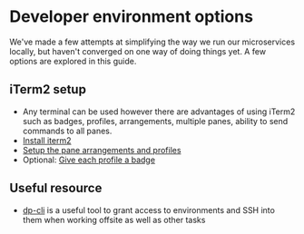 
Developer environment options
=================

We've made a few attempts at simplifying the way we run our microservices locally, but haven't converged on one way of doing things yet. A few options are explored in this guide.

## iTerm2 setup

- Any terminal can be used however there are advantages of using iTerm2 such as badges, profiles, arrangements, multiple panes, ability to send commands to all panes.
- [Install iterm2](https://www.iterm2.com/)
- [Setup the pane arrangements and profiles](https://blog.andrewray.me/how-to-create-custom-iterm2-window-arrangments/)
- Optional: [Give each profile a badge](https://www.iterm2.com/documentation-badges.html)

## Useful resource

- [dp-cli](https://github.com/ONSdigital/dp-cli) is a useful tool to grant access to environments and SSH into them when working offsite as well as other tasks
